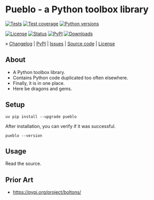 # Pueblo - a Python toolbox library

[![Tests](https://github.com/pyveci/pueblo/actions/workflows/main.yml/badge.svg)](https://github.com/pyveci/pueblo/actions/workflows/main.yml)
[![Test coverage](https://img.shields.io/codecov/c/gh/pyveci/pueblo.svg)](https://codecov.io/gh/pyveci/pueblo/)
[![Python versions](https://img.shields.io/pypi/pyversions/pueblo.svg)](https://pypi.org/project/pueblo/)

[![License](https://img.shields.io/github/license/pyveci/pueblo.svg)](https://github.com/pyveci/pueblo/blob/main/LICENSE)
[![Status](https://img.shields.io/pypi/status/pueblo.svg)](https://pypi.org/project/pueblo/)
[![PyPI](https://img.shields.io/pypi/v/pueblo.svg)](https://pypi.org/project/pueblo/)
[![Downloads](https://pepy.tech/badge/pueblo/month)](https://pypi.org/project/pueblo/)


<!-- » [Documentation] -->

» [Changelog]
| [PyPI]
| [Issues]
| [Source code]
| [License]

[Changelog]: https://github.com/pyveci/pueblo/blob/main/CHANGES.md
[Documentation]: https://pueblo.readthedocs.io/
[Issues]: https://github.com/pyveci/pueblo/issues
[License]: https://github.com/pyveci/pueblo/blob/main/LICENSE
[PyPI]: https://pypi.org/project/pueblo/
[Source code]: https://github.com/pyveci/pueblo


## About

- A Python toolbox library.
- Contains Python code duplicated too often elsewhere.
- Finally, it is in one place.
- Here be dragons and gems.


## Setup

```shell
uv pip install --upgrade pueblo
```

After installation, you can verify if it was successful.
```shell
pueblo --version
```


## Usage

Read the source.


## Prior Art

- https://pypi.org/project/boltons/
